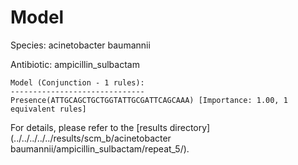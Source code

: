 
# Model

Species: acinetobacter baumannii

Antibiotic: ampicillin_sulbactam

```
Model (Conjunction - 1 rules):
------------------------------
Presence(ATTGCAGCTGCTGGTATTGCGATTCAGCAAA) [Importance: 1.00, 1 equivalent rules]

```

For details, please refer to the [results directory](../../../../../results/scm_b/acinetobacter baumannii/ampicillin_sulbactam/repeat_5/).


